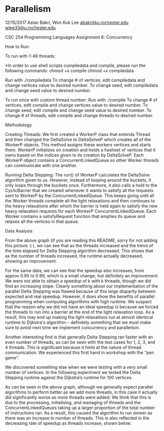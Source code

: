 # Parallelism

12/15/2017
Aslan Bakri, Won Kuk Lee
abakri@u.rochester.edu
wlee33@u.rochester.edu

CSC 254 Programming Languages
Assignment 6: Concurrency


How to Run:

To run with 1-48 threads: 

*In order to use shell scripts compiledata and compile, please run the following commands:
chmod +x compile
chmod +x compiledata

Run with ./compiledata
To change # of vertices, edit compiledata and change vertices value to desired number.
To change seed, edit compiledata and change seed value to desired number.

To run once with custom thread number:
Run with ./compile 
To change # of vertices, edit compile and change vertices value to desired number.
To change seed, edit compile and change seed value to desired number.
To change # of threads, edit compile and change threads to desired number.

Methodology

Creating Threads:
We first created a WorkerP class that extends Thread and then changed the DeltaSolve to DeltaSolveP which creates all of the WorkerP objects. This method assigns these workers vertices and starts them. WorkerP initializes on creation and holds a hashset of vertices that it owns based on the indices given to its creation by DeltaSolveP. Each WorkerP object contains a ConcurrentLinkedQueue so other Worker threads can communicate with one another.

Running Delta Stepping:
The run() of WorkerP calculates the DeltaSolve algorithm given to us. However, instead of looping around the buckets, it only loops through the buckets once. Furthermore, it also calls a hold to the CyclicBarrier that we created whenever it wants to satisfy all the requests sent to WorkerP by the ConcurrentLinkedQueue. This keeps going until all the Worker threads complete all the light relaxations and then continues to the heavy relaxations after which the barrier is held again to satisfy the new heavy relaxation requests for each WorkerP ConcurrentLinkedQueue. Each Worker contains a satisfyRequest function that empties its queue and relaxes all the vertices in that queue.


Data Analysis



From the above graph (if you are reading this README, sorry for not adding this picture :( ), we can see that as the threads increased and the trend of the time elapsed for Delta Stepping algorithm decreased. This shows that as the number of threads increased, the runtime actually decreased, showing an improvement.


For the same data, we can see that the speedup also increases, from approx 0.95 to 0.99, which is a small change, but definitely an improvement. We were not able to obtain a speedup of k with k threads, though we did find an increasing slope. Clearly something about our implementation of the parallel Delta Stepping was flawed because of this large disparity between expected and real speedup. However, it does show the benefits of parallel programming when computing algorithms with high runtime. We suspect that the reason why we did not have an ideal speedup is because we forced the threads to run into a barrier at the end of the light relaxation loop. As a result, this may end up making the light relaxations run at almost identical runtime to Dijkstra's algorithm-- definitely something that we must make sure to avoid next time we implement concurrency and parallelism.

Another interesting find is that generally Delta Stepping ran faster with an even number of threads, as can be seen with the test cases for 1, 2, 3, and 4 threads. This is significant because it hints at the nature of thread communication. We experienced this first hand in workshop with the “pen game”.

We discovered something else when we were testing with a very small number of vertices. In the following experiment we tested the Delta Stepping runtime against the Dijkstra’s runtime for 100 vertices.


As can be seen in the above graph, although we generally expect parallel algorithms to perform better as we add more threads, in this case it actually did significantly worse as more threads were added. We think that this is due to the processing, initialising, and managing of threads and the ConcurrentLinkedQueues taking up a larger proportion of the total number of instructions ran. As a result, this caused the algorithm to run slower as there was an increase in number of threads. This is also reflected in the decreasing rate of speedup as threads increase, shown below.

